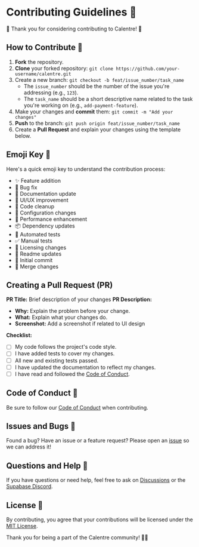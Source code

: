 # Contributing Guidelines 🤝

🎉 Thank you for considering contributing to Calentre! 🌟

## How to Contribute 🚀

1. **Fork** the repository.
2. **Clone** your forked repository: `git clone https://github.com/your-username/calentre.git`
3. Create a new branch: `git checkout -b feat/issue_number/task_name`
   - The `issue_number` should be the number of the issue you're addressing (e.g., `123`).
   - The `task_name` should be a short descriptive name related to the task you're working on (e.g., `add-payment-feature`).
4. Make your changes and **commit** them: `git commit -m "Add your changes"`
5. **Push** to the branch: `git push origin feat/issue_number/task_name`
6. Create a **Pull Request** and explain your changes using the template below.

## Emoji Key 🎈

Here's a quick emoji key to understand the contribution process:

- ✨ Feature addition
- 🐛 Bug fix
- 📝 Documentation update
- 🎨 UI/UX improvement
- 🧹 Code cleanup
- 🔧 Configuration changes
- 🚀 Performance enhancement
- 📦 Dependency updates
- 🤖 Automated tests
- ✅ Manual tests
- 📜 Licensing changes
- 📖 Readme updates
- 🎉 Initial commit
- 🤝 Merge changes

## Creating a Pull Request (PR)

**PR Title:** Brief description of your changes
**PR Description:**

- **Why:** Explain the problem before your change.
- **What:** Explain what your changes do.
- **Screenshot:** Add a screenshot if related to UI design

**Checklist:**

- [ ] My code follows the project's code style.
- [ ] I have added tests to cover my changes.
- [ ] All new and existing tests passed.
- [ ] I have updated the documentation to reflect my changes.
- [ ] I have read and followed the [Code of Conduct](CODE_OF_CONDUCT.md).

## Code of Conduct 💬

Be sure to follow our [Code of Conduct](CODE_OF_CONDUCT.md) when contributing.

## Issues and Bugs 🐞

Found a bug? Have an issue or a feature request? Please open an [issue](https://github.com/your-username/calentre/issues) so we can address it!

## Questions and Help 🤔

If you have questions or need help, feel free to ask on [Discussions](https://github.com/your-username/calentre/discussions) or the [Supabase Discord](https://discord.gg/supabase).

## License 📜

By contributing, you agree that your contributions will be licensed under the [MIT License](LICENSE).

Thank you for being a part of the Calentre community! 🌈🎊
